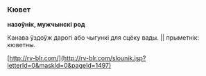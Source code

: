 ### Кювет
**назоўнік, мужчынскі род**

Канава ўздоўж дарогі або чыгункі для сцёку вады. || прыметнік: кюветны.

<a rel="author">[http://rv-blr.com/](http://rv-blr.com/slounik.jsp?letterId=0&maskId=0&pageId=1497)</a>
